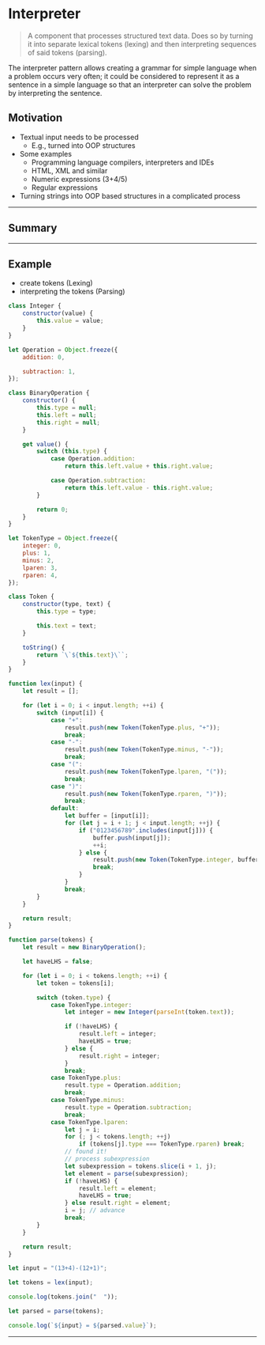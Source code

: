 # Interpreter

> A component that processes structured text data. Does so by turning it into separate lexical tokens (lexing) and then interpreting sequences of said tokens (parsing).

The interpreter pattern allows creating a grammar for simple language when a problem occurs very often; it could be considered to represent it as a sentence in a simple language so that an interpreter can solve the problem by interpreting the sentence.

## Motivation

- Textual input needs to be processed
  - E.g., turned into OOP structures
- Some examples
  - Programming language compilers, interpreters and IDEs
  - HTML, XML and similar
  - Numeric expressions (3+4/5)
  - Regular expressions
- Turning strings into OOP based structures in a complicated process

---

## Summary



---

## Example

- create tokens (Lexing)
- interpreting the tokens (Parsing)

```js
class Integer {
	constructor(value) {
		this.value = value;
	}
}

let Operation = Object.freeze({
	addition: 0,

	subtraction: 1,
});

class BinaryOperation {
	constructor() {
		this.type = null;
		this.left = null;
		this.right = null;
	}

	get value() {
		switch (this.type) {
			case Operation.addition:
				return this.left.value + this.right.value;

			case Operation.subtraction:
				return this.left.value - this.right.value;
		}

		return 0;
	}
}

let TokenType = Object.freeze({
	integer: 0,
	plus: 1,
	minus: 2,
	lparen: 3,
	rparen: 4,
});

class Token {
	constructor(type, text) {
		this.type = type;

		this.text = text;
	}

	toString() {
		return `\`${this.text}\``;
	}
}

function lex(input) {
	let result = [];

	for (let i = 0; i < input.length; ++i) {
		switch (input[i]) {
			case "+":
				result.push(new Token(TokenType.plus, "+"));
				break;
			case "-":
				result.push(new Token(TokenType.minus, "-"));
				break;
			case "(":
				result.push(new Token(TokenType.lparen, "("));
				break;
			case ")":
				result.push(new Token(TokenType.rparen, ")"));
				break;
			default:
				let buffer = [input[i]];
				for (let j = i + 1; j < input.length; ++j) {
					if ("0123456789".includes(input[j])) {
						buffer.push(input[j]);
						++i;
					} else {
						result.push(new Token(TokenType.integer, buffer.join("")));
						break;
					}
				}
				break;
		}
	}

	return result;
}

function parse(tokens) {
	let result = new BinaryOperation();

	let haveLHS = false;

	for (let i = 0; i < tokens.length; ++i) {
		let token = tokens[i];

		switch (token.type) {
			case TokenType.integer:
				let integer = new Integer(parseInt(token.text));

				if (!haveLHS) {
					result.left = integer;
					haveLHS = true;
				} else {
					result.right = integer;
				}
				break;
			case TokenType.plus:
				result.type = Operation.addition;
				break;
			case TokenType.minus:
				result.type = Operation.subtraction;
				break;
			case TokenType.lparen:
				let j = i;
				for (; j < tokens.length; ++j)
					if (tokens[j].type === TokenType.rparen) break;
				// found it!
				// process subexpression
				let subexpression = tokens.slice(i + 1, j);
				let element = parse(subexpression);
				if (!haveLHS) {
					result.left = element;
					haveLHS = true;
				} else result.right = element;
				i = j; // advance
				break;
		}
	}

	return result;
}

let input = "(13+4)-(12+1)";

let tokens = lex(input);

console.log(tokens.join("  "));

let parsed = parse(tokens);

console.log(`${input} = ${parsed.value}`);
```

---
